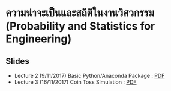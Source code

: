 # ความน่าจะเป็นและสถิติในงานวิศวกรรม (Probability and Statistics for Engineering)

## Slides
- Lecture 2 (9/11/2017) Basic Python/Anaconda Package : [PDF](/lecture2%20-%20intro%20to%20anaconda,%20spyder,%20numpy,%20python.pdf)
- Lecture 3 (16/11/2017) Coin Toss Simulation : [PDF](/lecture3%20-%20lecture3%20-%20coin%20toss%20simulation.pdf)

